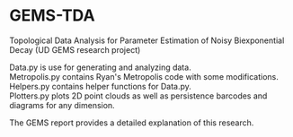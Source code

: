 # GEMS-TDA
Topological Data Analysis for Parameter Estimation of Noisy Biexponential Decay (UD GEMS research project)

Data.py is use for generating and analyzing data.\
Metropolis.py contains Ryan's Metropolis code with some modifications.\
Helpers.py contains helper functions for Data.py.\
Plotters.py plots 2D point clouds as well as persistence barcodes and diagrams for any dimension.

The GEMS report provides a detailed explanation of this research.
